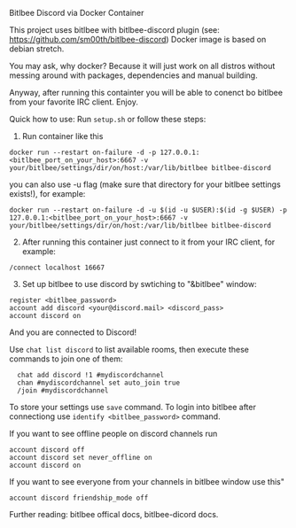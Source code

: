 Bitlbee Discord via Docker Container 

This project uses bitlbee with bitlbee-discord plugin (see: https://github.com/sm00th/bitlbee-discord)
Docker image is based on debian stretch.

You may ask, why docker?
Because it will just work on all distros without messing around with packages, dependencies and manual building. 

Anyway, after running this containter you will be able to conenct bo bitlbee from your favorite IRC client. Enjoy. 

Quick how to use:
Run `setup.sh` or follow these steps:
1. Run container like this
```
docker run --restart on-failure -d -p 127.0.0.1:<bitlbee_port_on_your_host>:6667 -v your/bitlbee/settings/dir/on/host:/var/lib/bitlbee bitlbee-discord
```
you can also use -u flag (make sure that directory for your bitlbee settings exists!), for example: 
```
docker run --restart on-failure -d -u $(id -u $USER):$(id -g $USER) -p 127.0.0.1:<bitlbee_port_on_your_host>:6667 -v your/bitlbee/settings/dir/on/host:/var/lib/bitlbee bitlbee-discord
```
2. After running this container just connect to it from your IRC client, for example:
```
/connect localhost 16667
```
3. Set up bitlbee to use discord by swtiching to "&bitlbee" window:
```
register <bitlbee_password>
account add discord <your@discord.mail> <discord_pass>
account discord on
```
And you are connected to Discord!

Use `chat list discord` to list available rooms, then execute these commands to join one of them:

```
  chat add discord !1 #mydiscordchannel
  chan #mydiscordchannel set auto_join true
  /join #mydiscordchannel
```
To store your settings use `save` command. To login into bitlbee after connectiong use `identify <bitlbee_password>` command.  

If you want to see offline people on discord channels run
```
account discord off
account discord set never_offline on
account discord on
```
If you want to see everyone from your channels in bitlbee window use this"  
```
account discord friendship_mode off
```

Further reading: bitlbee offical docs, bitlbee-dicord docs.
